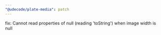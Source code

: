 ```yaml
---
"@udecode/plate-media": patch
---
```


fix: Cannot read properties of null (reading 'toString') when image width is null
